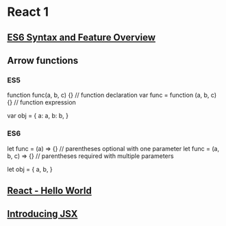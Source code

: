 # React 1
## [ES6 Syntax and Feature Overview](https://www.taniarascia.com/es6-syntax-and-feature-overview/)

## Arrow functions
### ES5
function func(a, b, c) {} // function declaration
var func = function (a, b, c) {} // function expression

var obj = {
  a: a,
  b: b,
}
### ES6
let func = (a) => {} // parentheses optional with one  parameter
let func = (a, b, c) => {} // parentheses required with multiple parameters

let obj = {
  a,
  b,
}

## [React - Hello World](https://reactjs.org/docs/hello-world.html)
## [Introducing JSX](https://reactjs.org/docs/introducing-jsx.html)